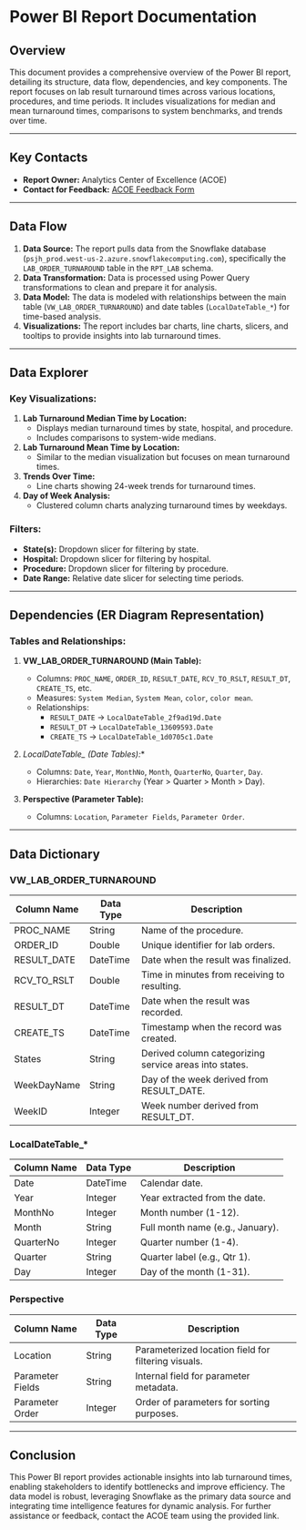 # Power BI Report Documentation

## Overview
This document provides a comprehensive overview of the Power BI report, detailing its structure, data flow, dependencies, and key components. The report focuses on lab result turnaround times across various locations, procedures, and time periods. It includes visualizations for median and mean turnaround times, comparisons to system benchmarks, and trends over time.

---

## Key Contacts
- **Report Owner:** Analytics Center of Excellence (ACOE)
- **Contact for Feedback:** [ACOE Feedback Form](https://providence4.sharepoint.com/sites/AnalyticsCenterofExcellenceACOE/SitePages/Feedback-for-the-ACOE.aspx?csf=1&web=1&e=yssr6V)

---

## Data Flow
1. **Data Source:** The report pulls data from the Snowflake database (`psjh_prod.west-us-2.azure.snowflakecomputing.com`), specifically the `LAB_ORDER_TURNAROUND` table in the `RPT_LAB` schema.
2. **Data Transformation:** Data is processed using Power Query transformations to clean and prepare it for analysis.
3. **Data Model:** The data is modeled with relationships between the main table (`VW_LAB_ORDER_TURNAROUND`) and date tables (`LocalDateTable_*`) for time-based analysis.
4. **Visualizations:** The report includes bar charts, line charts, slicers, and tooltips to provide insights into lab turnaround times.

---

## Data Explorer
### Key Visualizations:
1. **Lab Turnaround Median Time by Location:**
   - Displays median turnaround times by state, hospital, and procedure.
   - Includes comparisons to system-wide medians.
2. **Lab Turnaround Mean Time by Location:**
   - Similar to the median visualization but focuses on mean turnaround times.
3. **Trends Over Time:**
   - Line charts showing 24-week trends for turnaround times.
4. **Day of Week Analysis:**
   - Clustered column charts analyzing turnaround times by weekdays.

### Filters:
- **State(s):** Dropdown slicer for filtering by state.
- **Hospital:** Dropdown slicer for filtering by hospital.
- **Procedure:** Dropdown slicer for filtering by procedure.
- **Date Range:** Relative date slicer for selecting time periods.

---

## Dependencies (ER Diagram Representation)
### Tables and Relationships:
1. **VW_LAB_ORDER_TURNAROUND (Main Table):**
   - Columns: `PROC_NAME`, `ORDER_ID`, `RESULT_DATE`, `RCV_TO_RSLT`, `RESULT_DT`, `CREATE_TS`, etc.
   - Measures: `System Median`, `System Mean`, `color`, `color mean`.
   - Relationships:
     - `RESULT_DATE` → `LocalDateTable_2f9ad19d.Date`
     - `RESULT_DT` → `LocalDateTable_13609593.Date`
     - `CREATE_TS` → `LocalDateTable_1d0705c1.Date`

2. **LocalDateTable_* (Date Tables):**
   - Columns: `Date`, `Year`, `MonthNo`, `Month`, `QuarterNo`, `Quarter`, `Day`.
   - Hierarchies: `Date Hierarchy` (Year > Quarter > Month > Day).

3. **Perspective (Parameter Table):**
   - Columns: `Location`, `Parameter Fields`, `Parameter Order`.

---

## Data Dictionary
### VW_LAB_ORDER_TURNAROUND
| Column Name         | Data Type | Description                                                                 |
|---------------------|-----------|-----------------------------------------------------------------------------|
| PROC_NAME           | String    | Name of the procedure.                                                     |
| ORDER_ID            | Double    | Unique identifier for lab orders.                                          |
| RESULT_DATE         | DateTime  | Date when the result was finalized.                                         |
| RCV_TO_RSLT         | Double    | Time in minutes from receiving to resulting.                               |
| RESULT_DT           | DateTime  | Date when the result was recorded.                                         |
| CREATE_TS           | DateTime  | Timestamp when the record was created.                                     |
| States              | String    | Derived column categorizing service areas into states.                     |
| WeekDayName         | String    | Day of the week derived from RESULT_DATE.                                  |
| WeekID              | Integer   | Week number derived from RESULT_DT.                                        |

### LocalDateTable_*
| Column Name         | Data Type | Description                                                                 |
|---------------------|-----------|-----------------------------------------------------------------------------|
| Date                | DateTime  | Calendar date.                                                             |
| Year                | Integer   | Year extracted from the date.                                              |
| MonthNo             | Integer   | Month number (1-12).                                                       |
| Month               | String    | Full month name (e.g., January).                                           |
| QuarterNo           | Integer   | Quarter number (1-4).                                                      |
| Quarter             | String    | Quarter label (e.g., Qtr 1).                                               |
| Day                 | Integer   | Day of the month (1-31).                                                   |

### Perspective
| Column Name         | Data Type | Description                                                                 |
|---------------------|-----------|-----------------------------------------------------------------------------|
| Location            | String    | Parameterized location field for filtering visuals.                        |
| Parameter Fields    | String    | Internal field for parameter metadata.                                     |
| Parameter Order     | Integer   | Order of parameters for sorting purposes.                                  |

---

## Conclusion
This Power BI report provides actionable insights into lab turnaround times, enabling stakeholders to identify bottlenecks and improve efficiency. The data model is robust, leveraging Snowflake as the primary data source and integrating time intelligence features for dynamic analysis. For further assistance or feedback, contact the ACOE team using the provided link.